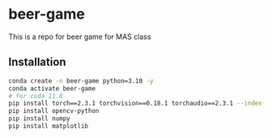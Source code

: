 # beer-game
This is a repo for beer game for MAS class
## Installation
```bash
conda create -n beer-game python=3.10 -y
conda activate beer-game
# for cuda 11.8
pip install torch==2.3.1 torchvision==0.18.1 torchaudio==2.3.1 --index-url https://download.pytorch.org/whl/cu118
pip install opencv-python
pip install numpy
pip install matplotlib
```